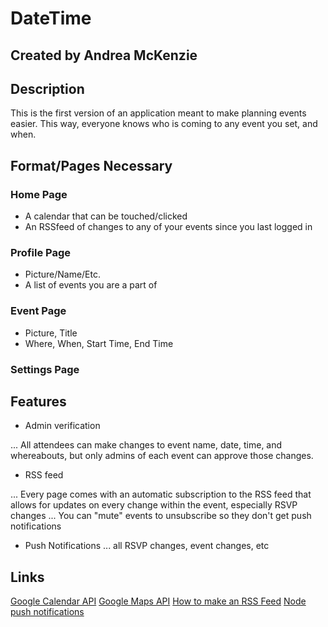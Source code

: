 # DateTime
## Created by Andrea McKenzie

## Description

This is the first version of an application meant to make planning events easier. This way, everyone knows who is coming to any event you set, and when. 

## Format/Pages Necessary

### Home Page
  * A calendar that can be touched/clicked
  * An RSSfeed of changes to any of your events since you last logged in

### Profile Page
  * Picture/Name/Etc.
  * A list of events you are a part of

### Event Page
  * Picture, Title
  * Where, When, Start Time, End Time

### Settings Page



## Features

  * Admin verification

... All attendees can make changes to event name, date, time, and whereabouts, but only admins of each event can approve those changes. 

  * RSS feed

... Every page comes with an automatic subscription to the RSS feed that allows for updates on every change within the event, especially RSVP changes
... You can "mute" events to unsubscribe so they don't get push notifications 

  * Push Notifications 
... all RSVP changes, event changes, etc

## Links

[Google Calendar API](https://developers.google.com/google-apps/calendar/quickstart/nodejs)
[Google Maps API](https://developers.google.com/maps/documentation/embed/guide)
[How to make an RSS Feed](https://www.youtube.com/watch?v=PTXnmMlipmo)
[Node push notifications](https://www.npmjs.com/package/node-pushnotifications)
